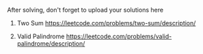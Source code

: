 After solving, don't forget to upload your solutions here

1. Two Sum https://leetcode.com/problems/two-sum/description/

2. Valid Palindrome https://leetcode.com/problems/valid-palindrome/description/